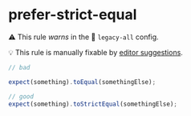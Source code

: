 # prefer-strict-equal

⚠️ This rule _warns_ in the 💾 `legacy-all` config.

💡 This rule is manually fixable by [editor suggestions](https://eslint.org/docs/latest/use/core-concepts#rule-suggestions).

<!-- end auto-generated rule header -->

```ts
// bad

expect(something).toEqual(somethingElse);

// good
expect(something).toStrictEqual(somethingElse);

```